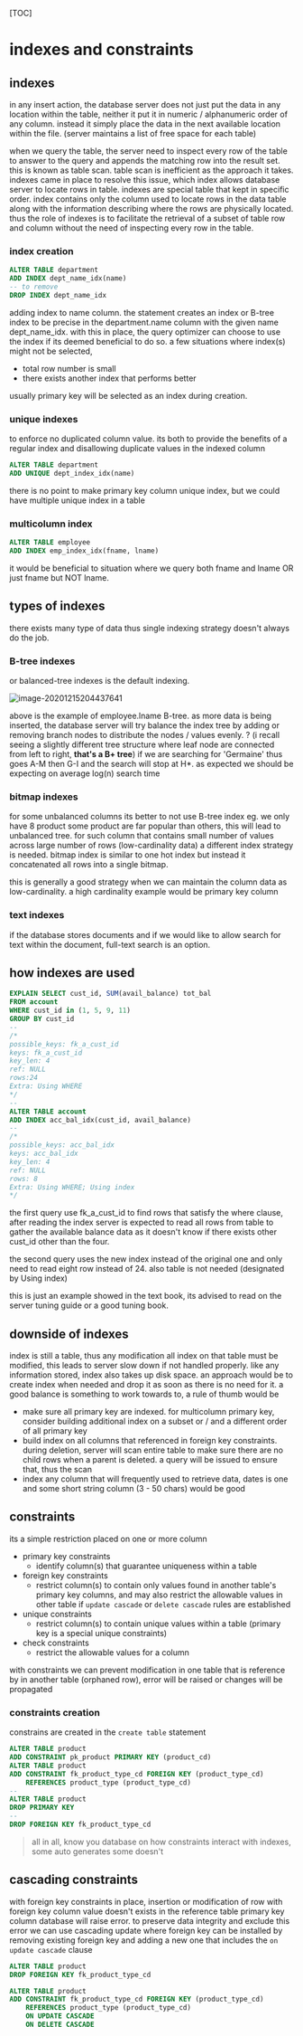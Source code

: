 [TOC]

# indexes and constraints

## indexes

in any insert action, the database server does not just put the data in any location within the table, neither it put it in numeric / alphanumeric order of any column. instead it simply place the data in the next available location within the file. (server maintains a list of free space for each table) 

when we query the table, the server need to inspect every row of the table to answer to the query and appends the matching row into the result set. this is known as table scan. table scan is inefficient as the approach it takes. indexes came in place to resolve this issue, which index allows database server to locate rows in table. indexes are special table that kept in specific order. index contains only the column used to locate rows in the data table along with the information describing where the rows are physically located. thus the role of indexes is to facilitate the retrieval of a subset of table row and column without the need of inspecting every row in the table.

### index creation

```sql
ALTER TABLE department
ADD INDEX dept_name_idx(name)
-- to remove
DROP INDEX dept_name_idx
```

adding index to name column. the statement creates an index or B-tree index to be precise in the department.name column with the given name dept_name_idx. with this in place, the query optimizer can choose to use the index if its deemed beneficial to do so. a few situations where index(s) might not be selected,

- total row number is small
- there exists another index that performs better

usually primary key will be selected as an index during creation.

### unique indexes

to enforce no duplicated column value. its both to provide the benefits of a regular index and disallowing duplicate values in the indexed column

```sql
ALTER TABLE department
ADD UNIQUE dept_index_idx(name)
```

there is no point to make primary key column unique index, but we could have multiple unique index in a table

### multicolumn index

```sql
ALTER TABLE employee
ADD INDEX emp_index_idx(fname, lname)
```

it would be beneficial to situation where we query both fname and lname OR just fname but NOT lname.

## types of indexes

there exists many type of data thus single indexing strategy doesn't always do the job.

### B-tree indexes

or balanced-tree indexes is the default indexing.

![image-20201215204437641](.\image-20201215204437641.png)

above is the example of employee.lname B-tree. as more data is being inserted, the database server will try balance the index tree by adding or removing branch nodes to distribute the nodes / values evenly. ? (i recall seeing a slightly different tree structure where leaf node are connected from left to right, **that's a B+ tree**) if we are searching for 'Germaine' thus goes A-M then G-I and the search will stop at H*. as expected we should be expecting on average log(n) search time

### bitmap indexes

for some unbalanced columns its better to not use B-tree index eg. we only have 8 product some product are far popular than others, this will lead to unbalanced tree. for such column that contains small number of values across large number of rows (low-cardinality data) a different index strategy is needed. bitmap index is similar to one hot index but instead it concatenated all rows into a single bitmap.

this is generally a good strategy when we can maintain the column data as low-cardinality. a high cardinality example would be primary key column

### text indexes

if the database stores documents and if we would like to allow search for text within the document, full-text search is an option.

## how indexes are used

```sql
EXPLAIN SELECT cust_id, SUM(avail_balance) tot_bal
FROM account
WHERE cust_id in (1, 5, 9, 11)
GROUP BY cust_id
--
/*
possible_keys: fk_a_cust_id
keys: fk_a_cust_id
key_len: 4
ref: NULL
rows:24
Extra: Using WHERE
*/
--
ALTER TABLE account
ADD INDEX acc_bal_idx(cust_id, avail_balance)
--
/*
possible_keys: acc_bal_idx
keys: acc_bal_idx
key_len: 4
ref: NULL
rows: 8
Extra: Using WHERE; Using index
*/
```

the first query use fk_a_cust_id to find rows that satisfy the where clause, after reading the index server is expected to read all rows from table to gather the available balance data as it doesn't know if there exists other cust_id other than the four.

the second query uses the new index instead of the original one and only need to read eight row instead of 24. also table is not needed (designated by Using index)

this is just an example showed in the text book, its advised to read on the server tuning guide or a good tuning book.

## downside of indexes

index is still a table, thus any modification all index on that table must be modified, this leads to server slow down if not handled properly. like any information stored, index also takes up disk space. an approach would be to create index when needed and drop it as soon as there is no need for it. a good balance is something to work towards to, a rule of thumb would be

- make sure all primary key are indexed. for multicolumn primary key, consider building additional index on a subset or / and a different order of all primary key
- build index on all columns that referenced in foreign key constraints. during deletion, server will scan entire table to make sure there are no child rows when a parent is deleted. a query will be issued to ensure that, thus the scan
- index any column that will frequently used to retrieve data, dates is one and some short string column (3 - 50 chars) would be good

## constraints

its a simple restriction placed on one or more column

- primary key constraints
  - identify column(s) that guarantee uniqueness within a table
- foreign key constraints
  - restrict column(s) to contain only values found in another table's primary key columns, and may also restrict the allowable values in other table if `update cascade` or `delete cascade` rules are established
- unique constraints
  - restrict column(s) to contain unique values within a table (primary key is a special unique constraints)
- check constraints
  - restrict the allowable values for a column

with constraints we can prevent modification in one table that is reference by in another table (orphaned row), error will be raised or changes will be propagated

### constraints creation

constrains are created in the `create table` statement

```sql
ALTER TABLE product
ADD CONSTRAINT pk_product PRIMARY KEY (product_cd)
ALTER TABLE product
ADD CONSTRAINT fk_product_type_cd FOREIGN KEY (product_type_cd)
	REFERENCES product_type (product_type_cd)
--
ALTER TABLE product
DROP PRIMARY KEY
--
DROP FOREIGN KEY fk_product_type_cd
```

> all in all, know you database on how constraints interact with indexes, some auto generates some doesn't

## cascading constraints

with foreign key constraints in place, insertion or modification of row with foreign key column value doesn't exists in the reference table primary key column database will raise error. to preserve data integrity and exclude this error we can use cascading update where foreign key can be installed by removing existing foreign key and adding a new one that includes the `on update cascade` clause

```sql
ALTER TABLE product
DROP FOREIGN KEY fk_product_type_cd

ALTER TABLE product
ADD CONSTRAINT fk_product_type_cd FOREIGN KEY (product_type_cd)
	REFERENCES product_type (product_type_cd)
	ON UPDATE CASCADE
	ON DELETE CASCADE
```

